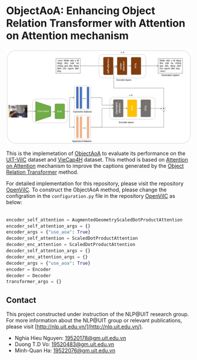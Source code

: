 ObjectAoA: Enhancing Object Relation Transformer with Attention on Attention mechanism
===

![ObjectAoA architecture](images/ObjectAoA.jpg)

This is the implemetation of [ObjectAoA](#) to evaluate its performance on the [UIT-ViIC](https://arxiv.org/pdf/2002.00175.pdf) dataset and [VieCap4H](https://people.cs.umu.se/sonvx/files/VieCap4H_VLSP21.pdf) dataset. This method is based on [Attention on Attention]() mechanism to improve the captions generated by the [Object Relation Transformer](https://arxiv.org/pdf/1906.05963.pdf) method.

For detailed implementation for this repository, please visit the repository [OpenViIC](https://github.com/hieunghia-pat/OpenViIC). To construct the ObjectAoA method, please change the configration in the `configuration.py` file in the repository [OpenViIC](https://github.com/hieunghia-pat/OpenViIC) as below:

```python

encoder_self_attention = AugmentedGeometryScaledDotProductAttention
encoder_self_attention_args = {}
encoder_args = {"use_aoa": True}
decoder_self_attention = ScaledDotProductAttention
decoder_enc_attention = ScaledDotProductAttention
decoder_self_attention_args = {}
decoder_enc_attention_args = {}
decoder_args = {"use_aoa": True}
encoder = Encoder
decoder = Decoder
transformer_args = {}

```


## Contact
This project constructed under instruction of the NLP@UIT research group. For more information about the NLP@UIT group or relevant publications, please visit [http://nlp.uit.edu.vn/](http://nlp.uit.edu.vn/).

 - Nghia Hieu Nguyen: [19520178@gm.uit.edu.vn](mailto:19520178@gm.uit.edu.vn)
 - Duong T.D Vo: [19520483@gm.uit.edu.vn](mailto:19520483@gm.uit.edu.vn)
 - Minh-Quan Ha: [19522076@gm.uit.edu.vn](mailto:19522076@gm.uit.edu.vn)
